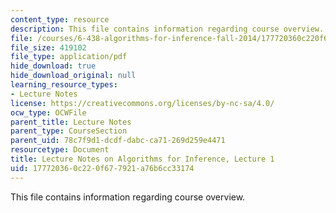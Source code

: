 ```yaml
---
content_type: resource
description: This file contains information regarding course overview.
file: /courses/6-438-algorithms-for-inference-fall-2014/177720360c220f677921a76b6cc33174_MIT6_438F14_Lec1.pdf
file_size: 419102
file_type: application/pdf
hide_download: true
hide_download_original: null
learning_resource_types:
- Lecture Notes
license: https://creativecommons.org/licenses/by-nc-sa/4.0/
ocw_type: OCWFile
parent_title: Lecture Notes
parent_type: CourseSection
parent_uid: 78c7f9d1-dcdf-dabc-ca71-269d259e4471
resourcetype: Document
title: Lecture Notes on Algorithms for Inference, Lecture 1
uid: 17772036-0c22-0f67-7921-a76b6cc33174
---
```

This file contains information regarding course overview.